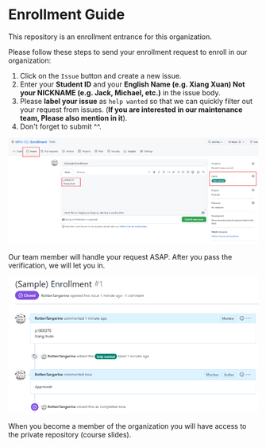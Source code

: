 # Enrollment Guide
This repository is an enrollment entrance for this organization.

Please follow these steps to send your enrollment request to enroll in our organization:

1. Click on the `Issue` button and create a new issue.
2. Enter your **Student ID** and your **English Name (e.g. Xiang Xuan) Not your NICKNAME (e.g. Jack, Michael, etc.)** in the issue body.
3. Please **label your issue** as `help wanted` so that we can quickly filter out your request from issues. (**If you are interested in our maintenance team, Please also mention in it**).
4. Don't forget to submit ^^.

![Issue](README.assets/Issue.png)

Our team member will handle your request ASAP. After you pass the verification, we will let you in.

![result](README.assets/result.png)

When you become a member of the organization you will have access to the private repository (course slides).

